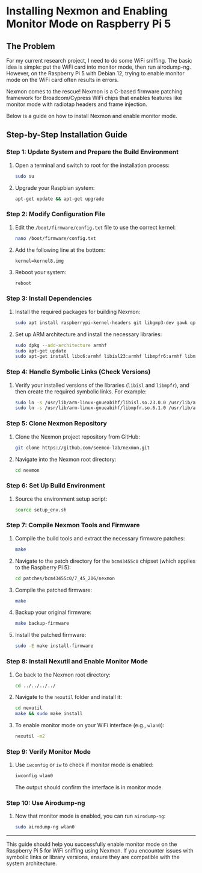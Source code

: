 
# Installing Nexmon and Enabling Monitor Mode on Raspberry Pi 5

## The Problem
For my current research project, I need to do some WiFi sniffing. The basic idea is simple: put the WiFi card into monitor mode, then run airodump-ng. However, on the Raspberry Pi 5 with Debian 12, trying to enable monitor mode on the WiFi card often results in errors. 

Nexmon comes to the rescue! Nexmon is a C-based firmware patching framework for Broadcom/Cypress WiFi chips that enables features like monitor mode with radiotap headers and frame injection.

Below is a guide on how to install Nexmon and enable monitor mode.

## Step-by-Step Installation Guide

### Step 1: Update System and Prepare the Build Environment
1. Open a terminal and switch to root for the installation process:
   ```bash
   sudo su
   ```
2. Upgrade your Raspbian system:
   ```bash
   apt-get update && apt-get upgrade
   ```

### Step 2: Modify Configuration File
1. Edit the `/boot/firmware/config.txt` file to use the correct kernel:
   ```bash
   nano /boot/firmware/config.txt
   ```
2. Add the following line at the bottom:
   ```
   kernel=kernel8.img
   ```
3. Reboot your system:
   ```bash
   reboot
   ```

### Step 3: Install Dependencies
1. Install the required packages for building Nexmon:
   ```bash
   sudo apt install raspberrypi-kernel-headers git libgmp3-dev gawk qpdf bison flex make autoconf libtool texinfo xxd
   ```
2. Set up ARM architecture and install the necessary libraries:
   ```bash
   sudo dpkg --add-architecture armhf
   sudo apt-get update
   sudo apt-get install libc6:armhf libisl23:armhf libmpfr6:armhf libmpc3:armhf libstdc++6:armhf
   ```

### Step 4: Handle Symbolic Links (Check Versions)
1. Verify your installed versions of the libraries (`libisl` and `libmpfr`), and then create the required symbolic links. For example:
   ```bash
   sudo ln -s /usr/lib/arm-linux-gnueabihf/libisl.so.23.0.0 /usr/lib/arm-linux-gnueabihf/libisl.so.10
   sudo ln -s /usr/lib/arm-linux-gnueabihf/libmpfr.so.6.1.0 /usr/lib/arm-linux-gnueabihf/libmpfr.so.4
   ```

### Step 5: Clone Nexmon Repository
1. Clone the Nexmon project repository from GitHub:
   ```bash
   git clone https://github.com/seemoo-lab/nexmon.git
   ```
2. Navigate into the Nexmon root directory:
   ```bash
   cd nexmon
   ```

### Step 6: Set Up Build Environment
1. Source the environment setup script:
   ```bash
   source setup_env.sh
   ```

### Step 7: Compile Nexmon Tools and Firmware
1. Compile the build tools and extract the necessary firmware patches:
   ```bash
   make
   ```

2. Navigate to the patch directory for the `bcm43455c0` chipset (which applies to the Raspberry Pi 5):
   ```bash
   cd patches/bcm43455c0/7_45_206/nexmon
   ```

3. Compile the patched firmware:
   ```bash
   make
   ```

4. Backup your original firmware:
   ```bash
   make backup-firmware
   ```

5. Install the patched firmware:
   ```bash
   sudo -E make install-firmware
   ```

### Step 8: Install Nexutil and Enable Monitor Mode
1. Go back to the Nexmon root directory:
   ```bash
   cd ../../../../
   ```

2. Navigate to the `nexutil` folder and install it:
   ```bash
   cd nexutil
   make && sudo make install
   ```

3. To enable monitor mode on your WiFi interface (e.g., `wlan0`):
   ```bash
   nexutil -m2
   ```

### Step 9: Verify Monitor Mode
1. Use `iwconfig` or `iw` to check if monitor mode is enabled:
   ```bash
   iwconfig wlan0
   ```

   The output should confirm the interface is in monitor mode.

### Step 10: Use Airodump-ng
1. Now that monitor mode is enabled, you can run `airodump-ng`:
   ```bash
   sudo airodump-ng wlan0
   ```

---

This guide should help you successfully enable monitor mode on the Raspberry Pi 5 for WiFi sniffing using Nexmon. If you encounter issues with symbolic links or library versions, ensure they are compatible with the system architecture.
